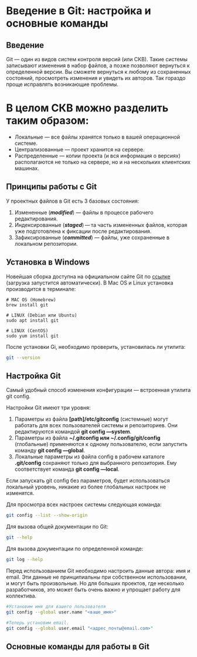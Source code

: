 # Введение в Git: настройка и основные команды
## Введение
Git — один из видов систем контроля версий (или СКВ). Такие системы записывают изменения в набор файлов, а позже позволяют вернуться к определенной версии.
Вы сможете вернуться к любому из сохраненных состояний, просмотреть изменения и увидеть их авторов. Так гораздо проще исправлять возникающие проблемы.

<h1 color = "#218bff">В целом СКВ можно разделить таким образом:</h1>

- Локальные — все файлы хранятся только в вашей операционной системе.
- Централизованные — проект хранится на сервере.
- Распределенные — копии проекта (и вся информация о версиях) располагаются не только на сервере, но и на нескольких клиентских машинах.
## Принципы работы с Git

У проектных файлов в Git есть 3 базовых состояния:

1. Измененные (***modified***) — файлы в процессе рабочего редактирования.
2. Индексированные (***staged***) — та часть измененных файлов, которая уже подготовлена к фиксации после редактирования.
3. Зафиксированные (***committed***) — файлы, уже сохраненные в локальном репозитории.

## Установка в Windows
Новейшая сборка доступна на официальном сайте Git по [ссылке](https://git-scm.com/download/win) (загрузка запустится автоматически). В Mac OS и Linux установка производится в терминале:
```
# MAC OS (Homebrew)
brew install git

# LINUX (Debian или Ubuntu)
sudo apt install git 

# LINUX (CentOS)
sudo yum install git
```

После установки Gi, необходимо проверить, установилась ли утилита:
```sh
git --version
```
## Настройка Git
Самый удобный способ изменения конфигурации — встроенная утилита git config. 

Настройки Git имеют три уровня:

1. Параметры из файла **[path]/etc/gitconfig** (системные) могут работать для всех пользователей системы и репозиториев. Они редактируются командой **git config —system**.
2. Параметры из файла **~/.gitconfig или ~/.config/git/config** (глобальные) применяются к одному пользователю, если запустить команду __git config —global__.
3. Локальные параметры из файла config в рабочем каталоге __.git/config__ сохраняют только для выбранного репозитория. Ему соответствует команда __git config —local__.

Если запускать git config без параметров, будет использоваться локальный уровень, никакие из более глобальных настроек не изменятся.

Для просмотра всех настроек системы следующая команда:
```sh
git config --list --show-origin
```
Для вызова общей документации по Git:
```sh
git --help
```
Для вызова документации по определенной команде:
```sh
git log --help
```

Перед использованием Git необходимо настроить данные автора: имя и email. Эти данные не принципиальны при собственном использовании, и могут быть произвольные. Но для больших проектов, где несколько разработчиков, это может быть очень важно и упрощает работу для коллектива.
```sh
#Установим имя для вашего пользователя
git config --global user.name "<ваше_имя>"

#Теперь установим email.
git config --global user.email "<адрес_почты@email.com>"
```

## Основные команды для работы в Git